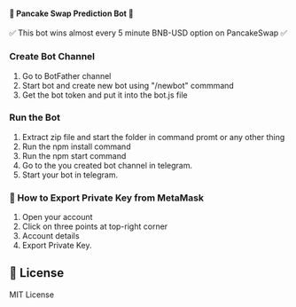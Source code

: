 #### 🥞 Pancake Swap Prediction Bot 🥞

✅ This bot wins almost every 5 minute BNB-USD option on PancakeSwap ✅

### Create Bot Channel

1. Go to BotFather channel
2. Start bot and create new bot using "/newbot" commmand
3. Get the bot token and put it into the bot.js file

### Run the Bot

1. Extract zip file and start the folder in command promt or any other thing
2. Run the npm install command
3. Run the npm start command
4. Go to the you created bot channel in telegram.
5. Start your bot in telegram.

### 🦊 How to Export Private Key from MetaMask

1. Open your account
2. Click on three points at top-right corner
3. Account details
4. Export Private Key.

## 💼 License

MIT License

